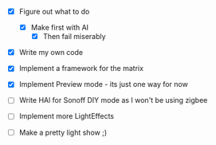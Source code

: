  - [x] Figure out what to do
     - [x] Make first with AI
         - [x] Then fail miserably
 - [x] Write my own code

 - [x] Implement a framework for the matrix
 - [x] Implement Preview mode - its just one way for now
 - [ ] Write HAl for Sonoff DIY mode as I won't be using zigbee
 - [ ] Implement more LightEffects
 - [ ] Make a pretty light show ;)
